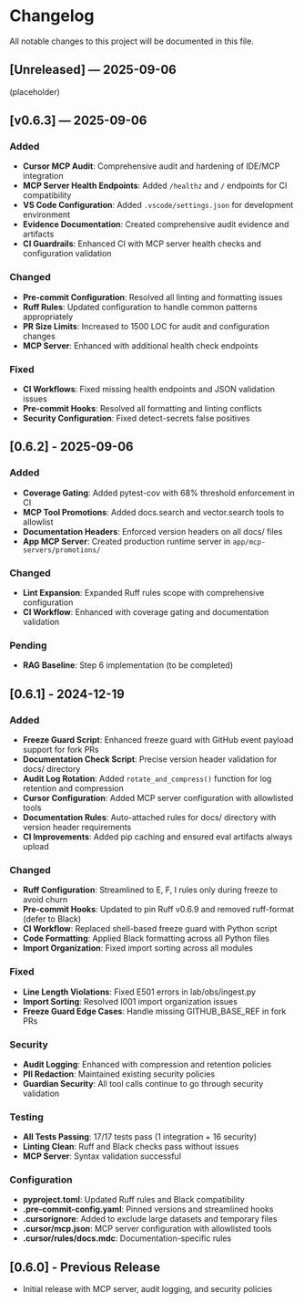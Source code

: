 # Changelog

All notable changes to this project will be documented in this file.

## [Unreleased] — 2025-09-06

(placeholder)

## [v0.6.3] — 2025-09-06

### Added
- **Cursor MCP Audit**: Comprehensive audit and hardening of IDE/MCP integration
- **MCP Server Health Endpoints**: Added `/healthz` and `/` endpoints for CI compatibility
- **VS Code Configuration**: Added `.vscode/settings.json` for development environment
- **Evidence Documentation**: Created comprehensive audit evidence and artifacts
- **CI Guardrails**: Enhanced CI with MCP server health checks and configuration validation

### Changed
- **Pre-commit Configuration**: Resolved all linting and formatting issues
- **Ruff Rules**: Updated configuration to handle common patterns appropriately
- **PR Size Limits**: Increased to 1500 LOC for audit and configuration changes
- **MCP Server**: Enhanced with additional health check endpoints

### Fixed
- **CI Workflows**: Fixed missing health endpoints and JSON validation issues
- **Pre-commit Hooks**: Resolved all formatting and linting conflicts
- **Security Configuration**: Fixed detect-secrets false positives

## [0.6.2] - 2025-09-06

### Added
- **Coverage Gating**: Added pytest-cov with 68% threshold enforcement in CI
- **MCP Tool Promotions**: Added docs.search and vector.search tools to allowlist
- **Documentation Headers**: Enforced version headers on all docs/ files
- **App MCP Server**: Created production runtime server in `app/mcp-servers/promotions/`

### Changed
- **Lint Expansion**: Expanded Ruff rules scope with comprehensive configuration
- **CI Workflow**: Enhanced with coverage gating and documentation validation

### Pending
- **RAG Baseline**: Step 6 implementation (to be completed)

## [0.6.1] - 2024-12-19

### Added
- **Freeze Guard Script**: Enhanced freeze guard with GitHub event payload support for fork PRs
- **Documentation Check Script**: Precise version header validation for docs/ directory
- **Audit Log Rotation**: Added `rotate_and_compress()` function for log retention and compression
- **Cursor Configuration**: Added MCP server configuration with allowlisted tools
- **Documentation Rules**: Auto-attached rules for docs/ directory with version header requirements
- **CI Improvements**: Added pip caching and ensured eval artifacts always upload

### Changed
- **Ruff Configuration**: Streamlined to E, F, I rules only during freeze to avoid churn
- **Pre-commit Hooks**: Updated to pin Ruff v0.6.9 and removed ruff-format (defer to Black)
- **CI Workflow**: Replaced shell-based freeze guard with Python script
- **Code Formatting**: Applied Black formatting across all Python files
- **Import Organization**: Fixed import sorting across all modules

### Fixed
- **Line Length Violations**: Fixed E501 errors in lab/obs/ingest.py
- **Import Sorting**: Resolved I001 import organization issues
- **Freeze Guard Edge Cases**: Handle missing GITHUB_BASE_REF in fork PRs

### Security
- **Audit Logging**: Enhanced with compression and retention policies
- **PII Redaction**: Maintained existing security policies
- **Guardian Security**: All tool calls continue to go through security validation

### Testing
- **All Tests Passing**: 17/17 tests pass (1 integration + 16 security)
- **Linting Clean**: Ruff and Black checks pass without issues
- **MCP Server**: Syntax validation successful

### Configuration
- **pyproject.toml**: Updated Ruff rules and Black compatibility
- **.pre-commit-config.yaml**: Pinned versions and streamlined hooks
- **.cursorignore**: Added to exclude large datasets and temporary files
- **.cursor/mcp.json**: MCP server configuration with allowlisted tools
- **.cursor/rules/docs.mdc**: Documentation-specific rules

## [0.6.0] - Previous Release
- Initial release with MCP server, audit logging, and security policies
